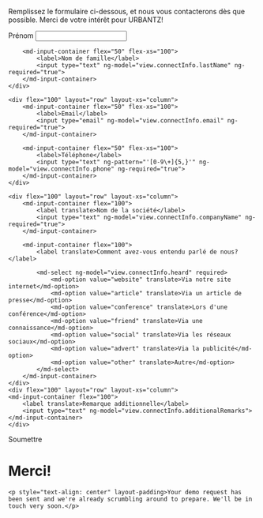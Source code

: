 ---
---

<div ng-show="!view.formSubmitted">
<p>Remplissez le formulaire ci-dessous, et nous vous contacterons dès que possible. Merci de votre intérêt pour URBANTZ!</p>

<form name="joinForm"  novalidate>
<md-card>
<md-card-content>
	<div flex="100" layout="row" layout-xs="column">
        <md-input-container flex="50" flex-xs="100">
            <label>Prénom</label>
            <input type="text" ng-model="view.connectInfo.firstName" ng-required="true">
        </md-input-container>

        <md-input-container flex="50" flex-xs="100">
            <label>Nom de famille</label>
            <input type="text" ng-model="view.connectInfo.lastName" ng-required="true">
        </md-input-container>
    </div>
    
	<div flex="100" layout="row" layout-xs="column">
        <md-input-container flex="50" flex-xs="100">
            <label>Email</label>
            <input type="email" ng-model="view.connectInfo.email" ng-required="true">
        </md-input-container>

        <md-input-container flex="50" flex-xs="100">
            <label>Téléphone</label>
            <input type="text" ng-pattern="'[0-9\+]{5,}'" ng-model="view.connectInfo.phone" ng-required="true">
        </md-input-container>
    </div>
    
	<div flex="100" layout="row" layout-xs="column">
        <md-input-container flex="100">
            <label translate>Nom de la société</label>
            <input type="text" ng-model="view.connectInfo.companyName" ng-required="true">
        </md-input-container>

        <md-input-container flex="100">
            <label translate>Comment avez-vous entendu parlé de nous?</label>

            <md-select ng-model="view.connectInfo.heard" required>
                <md-option value="website" translate>Via notre site internet</md-option>
                <md-option value="article" translate>Via un article de presse</md-option>
                <md-option value="conference" translate>Lors d'une conférence</md-option>
                <md-option value="friend" translate>Via une connaissance</md-option>
                <md-option value="social" translate>Via les réseaux sociaux</md-option>
                <md-option value="advert" translate>Via la publicité</md-option>
                <md-option value="other" translate>Autre</md-option>
            </md-select>				
        </md-input-container>
    </div>
    <div flex="100" layout="row" layout-xs="column">
    <md-input-container flex="100">
        <label translate>Remarque additionnelle</label>
        <input type="text" ng-model="view.connectInfo.additionalRemarks">
    </md-input-container>
    </div>
</md-card-content>
</md-card>
<div layout="row" layout-align="center center">
		<md-button class="md-primary md-raised" ng-disabled="joinForm.$invalid" ng-click="view.submitDemoForm(view.connectInfo)">Soumettre</md-button>
	</div>	
	
</form>
</div>


<div ng-show="view.formSubmitted">
    <h1 translate>Merci!</h1>

    <p style="text-align: center" layout-padding>Your demo request has been sent and we're already scrumbling around to prepare. We'll be in touch very soon.</p>
</div>
